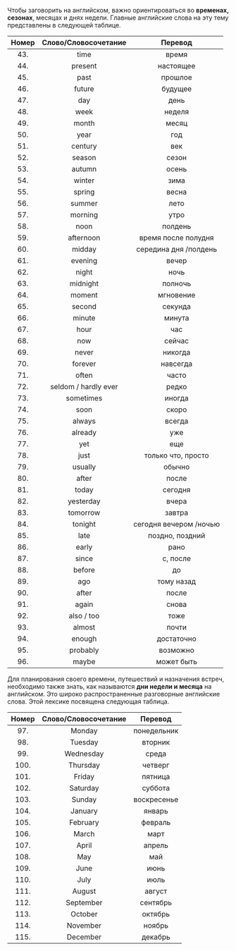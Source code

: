 Чтобы заговорить на английском, важно ориентироваться во **временах, сезонах**, месяцах и днях недели. Главные английские слова на эту тему представлены в следующей таблице.

|Номер|Слово/Словосочетание|Перевод|
|:--:|:--:|:--:|
|43.|	time|	время|
|44.|	present|	настоящее|
|45.|	past|	прошлое|
|46.|	future|	будущее|
|47.|	day| день|
|48.|	week|	неделя|
|49.|	month|	месяц|
|50.|	year| год|
|51.|	century|	век|
|52.|	season|	сезон|
|53.|	autumn|	осень|
|54.|	winter|	зима|
|55.|	spring|	весна|
|56.|	summer|	лето|
|57.|	morning|	утро|
|58.|	noon|	полдень|
|59.|	afternoon|	время после полудня|
|60.|	midday|	середина дня /полдень|
|61.|	evening|	вечер|
|62.|	night|	ночь|
|63.|	midnight|	полночь|
|64.|	moment|	мгновение|
|65.|	second|	секунда|
|66.|	minute|	минута|
|67.|	hour|	час|
|68.|	now|	сейчас|
|69.|	never|	никогда|
|70.|	forever|	навсегда|
|71.|	often| часто|
|72.| seldom / hardly ever|	редко|
|73.|	sometimes|	иногда|
|74.|	soon|	скоро|
|75.|	always|	всегда|
|76.|	already|	уже|
|77.|	yet|	еще|
|78.|	just|	только что, просто|
|79.|	usually|	обычно|
|80.|	after|	после|
|81.|	today| сегодня|
|82.|	yesterday|	вчера|
|83.|	tomorrow|	завтра|
|84.|	tonight|	сегодня вечером /ночью|
|85.|	late|	поздно, поздний|
|86.|	early|	рано|
|87.|	since| с, после|
|88.|	before|	до|
|89.|	ago|	тому назад|
|90.|	after|	после|
|91.|	again|	снова|
|92.|	also / too|	тоже|
|93.|	almost|	почти|
|94.|	enough|	достаточно|
|95.|	probably|	возможно|
|96.|	maybe|	может быть|

Для планирования своего времени, путешествий и назначения встреч, необходимо также знать, как называются **дни недели и месяца** на английском. Это широко распространенные разговорные английские слова. Этой лексике посвящена следующая таблица.

|Номер|Слово/Словосочетание|Перевод|
|:--:|:--:|:--:|
|97.|	Monday|	понедельник|
|98.|	Tuesday|	вторник|
|99.|	Wednesday|	среда|
|100.|	Thursday|	четверг|
|101.|	Friday|	пятница|
|102.| Saturday|	суббота|
|103.|	Sunday|	воскресенье|
|104.|	January|	январь|
|105.|	February|	февраль|
|106.|	March|	март|
|107.|	April|	апрель|
|108.|	May|	май|
|109.|	June|	июнь|
|110.|	July|	июль|
|111.|	August|	август|
|112.|	September|	сентябрь|
|113.|	October|	октябрь|
|114.|	November|	ноябрь|
|115.|	December|	декабрь|
